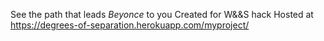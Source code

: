 See the path that leads *Beyonce* to you 
Created for W&&S hack
Hosted at https://degrees-of-separation.herokuapp.com/myproject/
